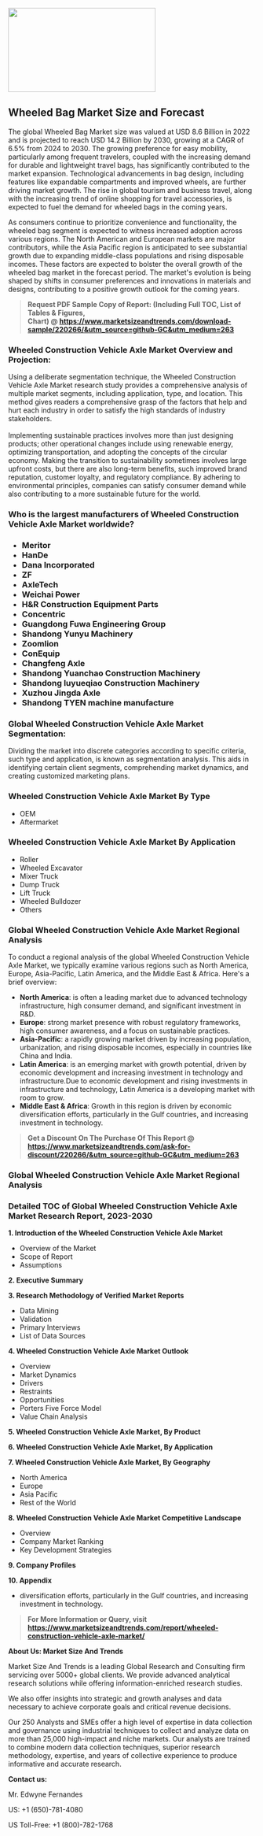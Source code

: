 <p><img class="alignnone size-medium wp-image-20088" src="https://ffe5etoiles.com/wp-content/uploads/2024/12/MST1-300x171.png" alt="" width="300" height="171" /></p><h2>Wheeled Bag Market Size and Forecast</h2><p>The global Wheeled Bag Market size was valued at USD 8.6 Billion in 2022 and is projected to reach USD 14.2 Billion by 2030, growing at a CAGR of 6.5% from 2024 to 2030. The growing preference for easy mobility, particularly among frequent travelers, coupled with the increasing demand for durable and lightweight travel bags, has significantly contributed to the market expansion. Technological advancements in bag design, including features like expandable compartments and improved wheels, are further driving market growth. The rise in global tourism and business travel, along with the increasing trend of online shopping for travel accessories, is expected to fuel the demand for wheeled bags in the coming years.</p><p>As consumers continue to prioritize convenience and functionality, the wheeled bag segment is expected to witness increased adoption across various regions. The North American and European markets are major contributors, while the Asia Pacific region is anticipated to see substantial growth due to expanding middle-class populations and rising disposable incomes. These factors are expected to bolster the overall growth of the wheeled bag market in the forecast period. The market's evolution is being shaped by shifts in consumer preferences and innovations in materials and designs, contributing to a positive growth outlook for the coming years.</p></p><blockquote id="" class=""><strong>Request PDF Sample Copy of Report: (Including Full TOC, List of Tables &amp; Figures, Chart)&nbsp;@&nbsp;<strong><a href="https://www.marketsizeandtrends.com/download-sample/220266/&utm_source=github-GC&utm_medium=263" target="_blank">https://www.marketsizeandtrends.com/download-sample/220266/&utm_source=github-GC&utm_medium=263</a></strong></strong></blockquote><h3 id="" class="">Wheeled Construction Vehicle Axle Market&nbsp;Overview and Projection:</h3><p id="" class="">Using a deliberate segmentation technique, the Wheeled Construction Vehicle Axle Market research study provides a comprehensive analysis of multiple market segments, including application, type, and location. This method gives readers a comprehensive grasp of the factors that help and hurt each industry in order to satisfy the high standards of industry stakeholders. <br /> <br />Implementing sustainable practices involves more than just designing products; other operational changes include using renewable energy, optimizing transportation, and adopting the concepts of the circular economy. Making the transition to sustainability sometimes involves large upfront costs, but there are also long-term benefits, such improved brand reputation, customer loyalty, and regulatory compliance. By adhering to environmental principles, companies can satisfy consumer demand while also contributing to a more sustainable future for the world.</p><h3 id="" class="">Who is the largest manufacturers of&nbsp;Wheeled Construction Vehicle Axle Market worldwide?</h3><h3 class=""><p><ul><li>Meritor </li><li> HanDe </li><li> Dana Incorporated </li><li> ZF </li><li> AxleTech </li><li> Weichai Power </li><li> H&R Construction Equipment Parts </li><li> Concentric </li><li> Guangdong Fuwa Engineering Group </li><li> Shandong Yunyu Machinery </li><li> Zoomlion </li><li> ConEquip </li><li> Changfeng Axle </li><li> Shandong Yuanchao Construction Machinery </li><li> Shandong luyueqiao Construction Machinery </li><li> Xuzhou Jingda Axle </li><li> Shandong TYEN machine manufacture</li></ul></p></h3><h3 id="" class="">Global&nbsp;Wheeled Construction Vehicle Axle Market Segmentation:</h3><p id="" class="">Dividing the market into discrete categories according to specific criteria, such type and application, is known as segmentation analysis. This aids in identifying certain client segments, comprehending market dynamics, and creating customized marketing plans.</p><h3 id="" class="">Wheeled Construction Vehicle Axle Market&nbsp;By Type</h3><p><p><ul><li>OEM</li><li> Aftermarket</p></li></ul></p></p><h3 id="" class="">Wheeled Construction Vehicle Axle Market&nbsp;By Application</h3><p class=""><p><ul><li>Roller</li><li> Wheeled Excavator</li><li> Mixer Truck</li><li> Dump Truck</li><li> Lift Truck</li><li> Wheeled Bulldozer</li><li> Others</li></ul></p></p><h3 id="" class="">Global Wheeled Construction Vehicle Axle Market Regional Analysis</h3><p id="" class="">To conduct a regional analysis of the global Wheeled Construction Vehicle Axle Market, we typically examine various regions such as North America, Europe, Asia-Pacific, Latin America, and the Middle East &amp; Africa. Here's a brief overview:</p><ul><li><strong>North America</strong>: is often a leading market due to advanced technology infrastructure, high consumer demand, and significant investment in R&amp;D.</li><li><strong>Europe</strong>: strong market presence with robust regulatory frameworks, high consumer awareness, and a focus on sustainable practices.</li><li><strong>Asia-Pacific</strong>: a rapidly growing market driven by increasing population, urbanization, and rising disposable incomes, especially in countries like China and India.</li><li><strong>Latin America</strong>: is an emerging market with growth potential, driven by economic development and increasing investment in technology and infrastructure.Due to economic development and rising investments in infrastructure and technology, Latin America is a developing market with room to grow.</li><li><strong>Middle East &amp; Africa</strong>: Growth in this region is driven by economic diversification efforts, particularly in the Gulf countries, and increasing investment in technology.</li></ul><blockquote id="" class=""><strong>Get a Discount On The Purchase Of This Report @ <strong><a href="https://www.marketsizeandtrends.com/ask-for-discount/220266/&utm_source=github-GC&utm_medium=263" target="_blank">https://www.marketsizeandtrends.com/ask-for-discount/220266/&utm_source=github-GC&utm_medium=263</a></strong></strong></blockquote><h3 id="" class="">Global Wheeled Construction Vehicle Axle Market Regional Analysis</h3><h3 id="" class="">Detailed TOC of Global Wheeled Construction Vehicle Axle Market Research Report, 2023-2030</h3><p id="" class=""><strong>1. Introduction of the Wheeled Construction Vehicle Axle Market</strong></p><ul><li>Overview of the Market</li><li>Scope of Report</li><li>Assumptions</li></ul><p id="" class=""><strong>2. Executive Summary</strong></p><p id="" class=""><strong>3. Research Methodology of Verified Market Reports</strong></p><ul><li>Data Mining</li><li>Validation</li><li>Primary Interviews</li><li>List of Data Sources</li></ul><p id="" class=""><strong>4. Wheeled Construction Vehicle Axle Market Outlook</strong></p><ul><li>Overview</li><li>Market Dynamics</li><li>Drivers</li><li>Restraints</li><li>Opportunities</li><li>Porters Five Force Model</li><li>Value Chain Analysis</li></ul><p id="" class=""><strong>5. Wheeled Construction Vehicle Axle Market, By Product</strong></p><p id="" class=""><strong>6. Wheeled Construction Vehicle Axle Market, By Application</strong></p><p id="" class=""><strong>7. Wheeled Construction Vehicle Axle Market, By Geography</strong></p><ul><li>North America</li><li>Europe</li><li>Asia Pacific</li><li>Rest of the World</li></ul><p id="" class=""><strong>8. Wheeled Construction Vehicle Axle Market Competitive Landscape</strong></p><ul><li>Overview</li><li>Company Market Ranking</li><li>Key Development Strategies</li></ul><p id="" class=""><strong>9. Company Profiles</strong></p><p id="" class=""><strong>10. Appendix</strong></p><ul><li>diversification efforts, particularly in the Gulf countries, and increasing investment in technology.</li></ul><blockquote id="" class=""><strong>For More Information or Query, visit <strong><strong><a href="https://www.marketsizeandtrends.com/report/wheeled-construction-vehicle-axle-market/" target="_blank">https://www.marketsizeandtrends.com/report/wheeled-construction-vehicle-axle-market/</a></strong></strong></strong></blockquote><p id="" class=""><strong>About Us: Market Size And Trends</strong></p><p id="" class="">Market Size And Trends is a leading Global Research and Consulting firm servicing over 5000+ global clients. We provide advanced analytical research solutions while offering information-enriched research studies.</p><p id="" class="">We also offer insights into strategic and growth analyses and data necessary to achieve corporate goals and critical revenue decisions.</p><p id="" class="">Our 250 Analysts and SMEs offer a high level of expertise in data collection and governance using industrial techniques to collect and analyze data on more than 25,000 high-impact and niche markets. Our analysts are trained to combine modern data collection techniques, superior research methodology, expertise, and years of collective experience to produce informative and accurate research.</p><p id="" class=""><strong>Contact us:</strong></p><p id="" class="">Mr. Edwyne Fernandes</p><p id="" class="">US: +1 (650)-781-4080</p><p id="" class="">US Toll-Free: +1 (800)-782-1768</p>
